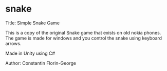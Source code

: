# snake
Title: Simple Snake Game

This is a copy of the original Snake game that exists on old nokia phones.
The game is made for windows and you control the snake using keyboard arrows.

Made in Unity using C#

Author: Constantin Florin-George
